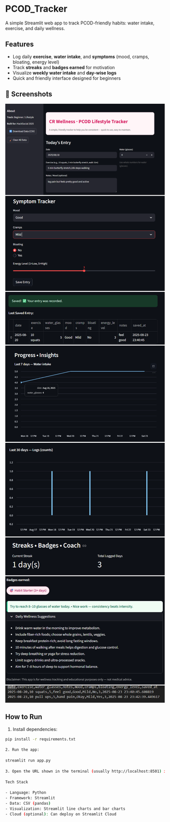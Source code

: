# PCOD_Tracker

A simple Streamlit web app to track PCOD-friendly habits: water intake, exercise, and daily wellness.

## Features

- Log daily **exercise**, **water intake**, and **symptoms** (mood, cramps, bloating, energy level)
- Track **streaks** and **badges earned** for motivation
- Visualize **weekly water intake** and **day-wise logs**
- Quick and friendly interface designed for beginners

## 📸 Screenshots

![Dashboard](images/dashboard.png "Main Dashboard showing daily entries")
![Symptom Tracker](images/Symptomstracker.png "Daily symptom tracker form")
![Saved Entry](images/saved_last_entry.png "Example of a saved entry with notes and mood")
![Water Intake](images/progress_water_intake.png "Last 7 days water intake chart")
![Day Logs](images/Day_logs_count.png "Day-wise log counts for the last 30 days")
![Streaks](images/streaks.png "Current streaks and total logged days")
![Badges Earned](images/badges.png "Achievements and badges earned")
![Saved Data](images/csv_data.png "Example of saved data in CSV")

## How to Run

1. Install dependencies:

```bash
pip install -r requirements.txt

2. Run the app:

streamlit run app.py

3. Open the URL shown in the terminal (usually http://localhost:8501) in your browser.

Tech Stack

- Language: Python
- Framework: Streamlit
- Data: CSV (pandas)
- Visualization: Streamlit line charts and bar charts
- Cloud (optional): Can deploy on Streamlit Cloud


